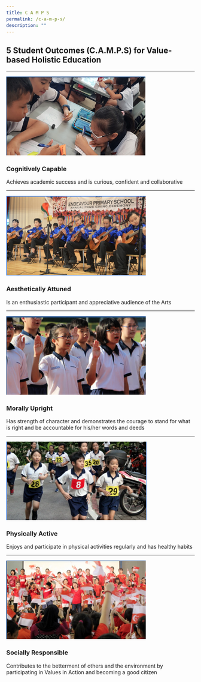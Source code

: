 ```yaml
---
title: C A M P S
permalink: /c-a-m-p-s/
description: ""
---
```

## 5 Student Outcomes (C.A.M.P.S) for Value-based Holistic Education
-----------------------------------------------------------------

![](/images/camps_1.png)
### **Cognitively Capable**
Achieves academic success and is curious, confident and collaborative

----
![](/images/camps_2.png)
### **Aesthetically Attuned**
Is an enthusiastic participant and appreciative audience of the Arts

----

![](/images/camps_3.png)
### **Morally Upright**
Has strength of character and demonstrates the courage to stand for what is right and be accountable for his/her words and deeds

----

![](/images/camps_4.png)
### **Physically Active**
Enjoys and participate in physical activities regularly and has healthy habits

----

![](/images/camps_5.png)
### **Socially Responsible**
Contributes to the betterment of others and the environment by participating in Values in Action and becoming a good citizen